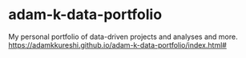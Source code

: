 # adam-k-data-portfolio
My personal portfolio of data-driven projects and analyses and more.
https://adamkkureshi.github.io/adam-k-data-portfolio/index.html#
